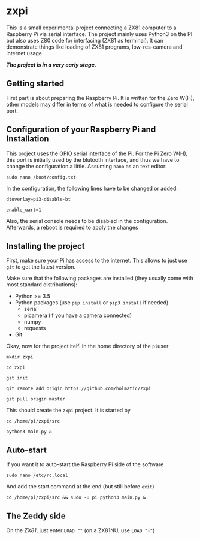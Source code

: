 # zxpi

This is a small experimental project connecting a ZX81 computer to a Raspberry Pi via
serial interface. The project mainly uses Python3 on the PI but also uses Z80 code
for interfacing (ZX81 as terminal). It can demonstrate things like loading of ZX81 programs,
low-res-camera and internet usage.

***The project is in a very early stage.*** 



## Getting started

First part is about preparing the Raspberry Pi. It is written for the Zero W(H), other models may differ
in terms of what is needed to configure the serial port.

## Configuration of your Raspberry Pi and Installation

This project uses the GPIO serial interface of the Pi. For the Pi Zero W(H), this port is initially used by the
blutooth interface, and thus we have to change the configuration a little. Assuming `nano` as an text editor:

    sudo nano /boot/config.txt 

In the configuration, the following lines have to be changed or added:

    dtoverlay=pi3-disable-bt

    enable_uart=1

Also, the serial console needs to be disabled in the configuration. Afterwards, a reboot is required to apply the changes

## Installing the project

First, make sure your Pi has access to the internet. This allows to just use `git` to get the latest version.

Make sure that the following packages are installed (they usually come with most standard distributions):

* Python >= 3.5
* Python packages (use `pip install` or `pip3 install` if needed)
    * serial
    * picamera (if you have a camera connected)
    * numpy
    * requests
* Git

Okay, now for the project itelf. In the home directory of the `pi`user

	mkdir zxpi
	
	cd zxpi

	git init
 
    git remote add origin https://github.com/holmatic/zxpi

    git pull origin master 

This should create the `zxpi` project. It is started by

    cd /home/pi/zxpi/src
   
    python3 main.py & 


## Auto-start

If you want it to auto-start the Raspberry Pi side of the software

    sudo nano /etc/rc.local 

And add the start command at the end (but still before `exit`)

    cd /home/pi/zxpi/src && sudo -u pi python3 main.py & 

## The Zeddy side

On the _ZX81_, just enter `LOAD ""` (on a ZX81NU, use `LOAD "-"`)    
    
    